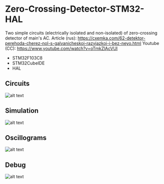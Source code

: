 # Zero-Crossing-Detector-STM32-HAL
Two simple circuits (electrically isolated and non-isolated) of zero-crossing detector of main's AC.
Article (rus): https://cxemka.com/62-detektor-perehoda-cherez-nol-s-galvanicheskoi-razvjazkoi-i-bez-neyo.html
Youtube (CC): https://www.youtube.com/watch?v=oTmkZlAcVUI
* STM32F103C8
* STM32CubeIDE
* HAL
 ## Circuits
  ![alt text](https://cxemka.com/upload/art/zero%20cross/git/cx1.png)
 ## Simulation
 ![alt text](https://cxemka.com/upload/art/zero%20cross/git/big.png)
 ## Oscillograms
   ![alt text](https://cxemka.com/upload/art/zero%20cross/git/oscl.jpg)
 ## Debug
  ![alt text](https://cxemka.com/upload/art/zero%20cross/git/test.png)
